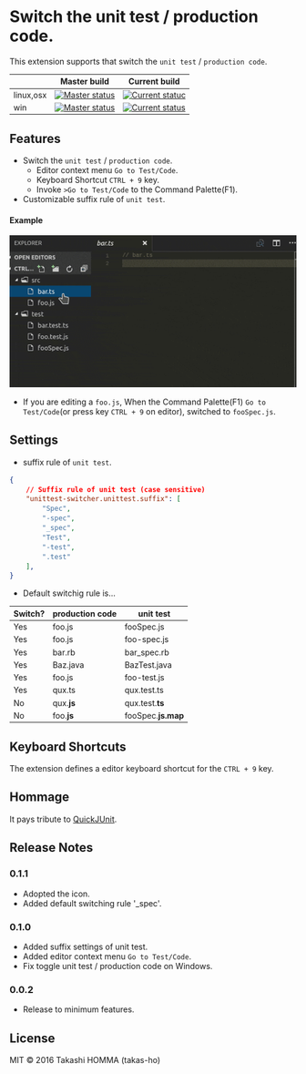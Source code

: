 # Switch the unit test / production code.

This extension supports that switch the `unit test` / `production code`.

||Master build|Current build
--------|------------|-------------
|linux,osx|[![Master status](https://travis-ci.org/takas-ho/vscode-unittest-switcher.svg?branch=master)](https://travis-ci.org/takas-ho/vscode-unittest-switcher)|[![Current statuc](https://travis-ci.org/takas-ho/vscode-unittest-switcher.svg)](https://travis-ci.org/takas-ho/vscode-unittest-switcher)
|win|[![Master status](https://ci.appveyor.com/api/projects/status/6rbw3na3n5l4j21n/branch/master?svg=true)](https://ci.appveyor.com/project/takas-ho/vscode-unittest-switcher/branch/master "Master Branch Status")|[![Current status](https://ci.appveyor.com/api/projects/status/6rbw3na3n5l4j21n?svg=true)](https://ci.appveyor.com/project/takas-ho/vscode-unittest-switcher "Current Build Status")

## Features
- Switch the `unit test` / `production code`.
    - Editor context menu `Go to Test/Code`.
    - Keyboard Shortcut `CTRL + 9` key.
    - Invoke `>Go to Test/Code` to the Command Palette(F1).
- Customizable suffix rule of `unit test`.

#### Example

![Navigation](images/preview.gif)

- If you are editing a `foo.js`, When the Command Palette(F1) `Go to Test/Code`(or press key `CTRL + 9` on editor), switched to `fooSpec.js`.

## Settings
- suffix rule of `unit test`.
```json
{
    // Suffix rule of unit test (case sensitive)
    "unittest-switcher.unittest.suffix": [
        "Spec",
        "-spec",
        "_spec",
        "Test",
        "-test",
        ".test"
    ],
}
```
- Default switchig rule is...

|Switch?|production code|unit test|
|----|----|----|
|Yes|foo.js|fooSpec.js|
|Yes|foo.js|foo-spec.js|
|Yes|bar.rb|bar_spec.rb|
|Yes|Baz.java|BazTest.java|
|Yes|foo.js|foo-test.js|
|Yes|qux.ts|qux.test.ts|
|No|qux.**js**|qux.test.**ts**|
|No|foo.**js**|fooSpec.**js.map**|

## Keyboard Shortcuts

The extension defines a editor keyboard shortcut for the `CTRL + 9` key.

## Hommage

It pays tribute to [QuickJUnit](https://github.com/kompiro/quick-junit).

## Release Notes

### 0.1.1

- Adopted the icon.
- Added default switching rule '_spec'.

### 0.1.0

- Added suffix settings of unit test.
- Added editor context menu `Go to Test/Code`.
- Fix toggle unit test / production code on Windows.

### 0.0.2

- Release to minimum features.

## License

MIT &#xA9; 2016 Takashi HOMMA (takas-ho)
